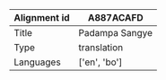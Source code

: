 |Alignment id | A887ACAFD
| --- | --- 
|Title | Padampa Sangye 
|Type | translation
|Languages | ['en', 'bo']